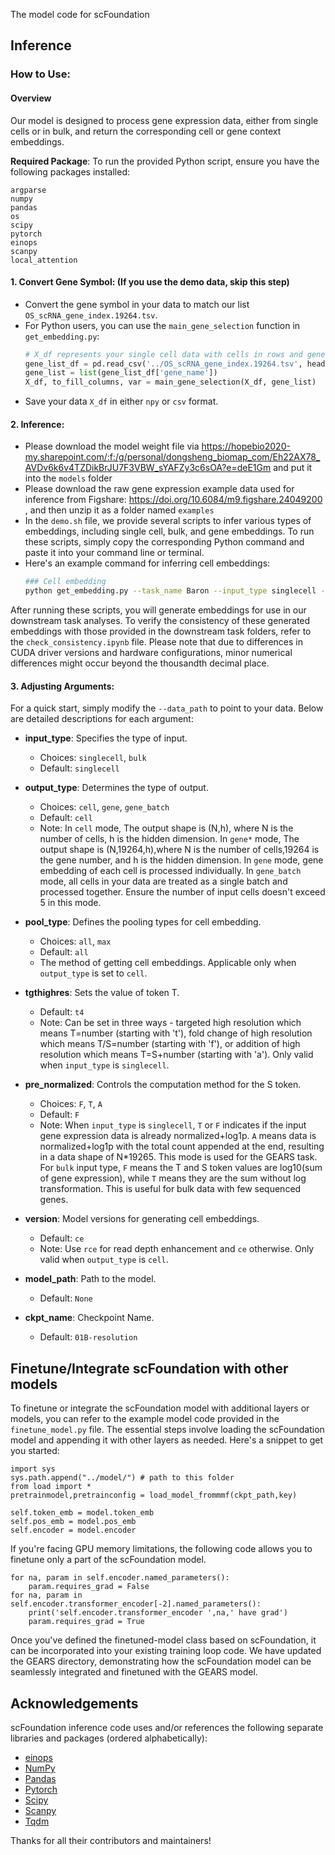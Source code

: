 The model code for scFoundation

## Inference
### How to Use:
#### Overview

Our model is designed to process gene expression data, either from single cells or in bulk, and return the corresponding cell or gene context embeddings.
  
**Required Package**:
To run the provided Python script, ensure you have the following packages installed:
```
argparse
numpy
pandas
os
scipy
pytorch
einops
scanpy
local_attention
```

#### 1. Convert Gene Symbol: (If you use the demo data, skip this step)
- Convert the gene symbol in your data to match our list `OS_scRNA_gene_index.19264.tsv`.
- For Python users, you can use the `main_gene_selection` function in `get_embedding.py`:
  ```python
  # X_df represents your single cell data with cells in rows and genes in columns
  gene_list_df = pd.read_csv('../OS_scRNA_gene_index.19264.tsv', header=0, delimiter='\t')
  gene_list = list(gene_list_df['gene_name'])
  X_df, to_fill_columns, var = main_gene_selection(X_df, gene_list)
  ```
- Save your data `X_df` in either `npy` or `csv` format.

#### 2. Inference:
- Please download the model weight file via https://hopebio2020-my.sharepoint.com/:f:/g/personal/dongsheng_biomap_com/Eh22AX78_AVDv6k6v4TZDikBrJU7F3VBW_sYAFZy3c6sOA?e=deE1Gm and put it into the  `models` folder
- Please download the raw gene expression example data used for inference from Figshare: https://doi.org/10.6084/m9.figshare.24049200 , and then unzip it as a folder named `examples`
- In the `demo.sh` file, we provide several scripts to infer various types of embeddings, including single cell, bulk, and gene embeddings. To run these scripts, simply copy the corresponding Python command and paste it into your command line or terminal.
- Here's an example command for inferring cell embeddings:
  ```bash
  ### Cell embedding
  python get_embedding.py --task_name Baron --input_type singlecell --output_type cell --pool_type all --tgthighres a5 --data_path ./examples/enhancement/Baron_enhancement.csv --save_path ./examples/enhancement/ --pre_normalized F --version rde
  ```

After running these scripts, you will generate embeddings for use in our downstream task analyses. To verify the consistency of these generated embeddings with those provided in the downstream task folders, refer to the `check_consistency.ipynb` file. Please note that due to differences in CUDA driver versions and hardware configurations, minor numerical differences might occur beyond the thousandth decimal place.

#### 3. Adjusting Arguments:
For a quick start, simply modify the `--data_path` to point to your data.
Below are detailed descriptions for each argument:

- **input_type**: Specifies the type of input. 
  - Choices: `singlecell`, `bulk`
  - Default: `singlecell`

- **output_type**: Determines the type of output.
  - Choices: `cell`, `gene`, `gene_batch`
  - Default: `cell`
  - Note: In `cell` mode, The output shape is (N,h), where N is the number of cells, h is the hidden dimension. In `gene*` mode, The output shape is (N,19264,h),where N is the number of cells,19264 is the gene number, and h is the hidden dimension. In `gene` mode, gene embedding of each cell is processed individually. In `gene_batch` mode, all cells in your data are treated as a single batch and processed together. Ensure the number of input cells doesn't exceed 5 in this mode.

- **pool_type**: Defines the pooling types for cell embedding.
  - Choices: `all`, `max`
  - Default: `all`
  - The method of getting cell embeddings. Applicable only when `output_type` is set to `cell`.

- **tgthighres**: Sets the value of token T. 
  - Default: `t4`
  - Note: Can be set in three ways - targeted high resolution which means T=number (starting with 't'), fold change of high resolution which means T/S=number (starting with 'f'), or addition of high resolution which means T=S+number (starting with 'a'). Only valid when `input_type` is `singlecell`.

- **pre_normalized**: Controls the computation method for the S token.
  - Choices: `F`, `T`, `A`
  - Default: `F`
  - Note: When `input_type` is `singlecell`, `T` or `F` indicates if the input gene expression data is already normalized+log1p. `A` means data is normalized+log1p with the total count appended at the end, resulting in a data shape of N*19265. This mode is used for the GEARS task. For `bulk` input type, `F` means the T and S token values are log10(sum of gene expression), while `T` means they are the sum without log transformation. This is useful for bulk data with few sequenced genes.

- **version**: Model versions for generating cell embeddings.
  - Default: `ce`
  - Note: Use `rce` for read depth enhancement and `ce` otherwise. Only valid when `output_type` is `cell`.

- **model_path**: Path to the model.
  - Default: `None`

- **ckpt_name**: Checkpoint Name.
  - Default: `01B-resolution`

## Finetune/Integrate scFoundation with other models
To finetune or integrate the scFoundation model with additional layers or models, you can refer to the example model code provided in the `finetune_model.py` file. The essential steps involve loading the scFoundation model and appending it with other layers as needed. Here's a snippet to get you started:
```
import sys 
sys.path.append("../model/") # path to this folder
from load import *
pretrainmodel,pretrainconfig = load_model_frommmf(ckpt_path,key)

self.token_emb = model.token_emb
self.pos_emb = model.pos_emb
self.encoder = model.encoder
```
If you're facing GPU memory limitations, the following code allows you to finetune only a part of the scFoundation model.
```
for na, param in self.encoder.named_parameters():
    param.requires_grad = False
for na, param in self.encoder.transformer_encoder[-2].named_parameters():
    print('self.encoder.transformer_encoder ',na,' have grad')
    param.requires_grad = True
```
Once you've defined the finetuned-model class based on scFoundation, it can be incorporated into your existing training loop code. We have updated the GEARS directory, demonstrating how the scFoundation model can be seamlessly integrated and finetuned with the GEARS model.

## Acknowledgements

scFoundation inference code uses and/or references the following separate libraries and packages (ordered alphabetically):

- [einops](https://github.com/arogozhnikov/einops)
- [NumPy](https://numpy.org/)
- [Pandas](https://pandas.pydata.org/)
- [Pytorch](https://pytorch.org/)
- [Scipy](https://scipy.org/)
- [Scanpy](https://scanpy.readthedocs.io/en/stable/)
- [Tqdm](https://github.com/tqdm/tqdm)

Thanks for all their contributors and maintainers!